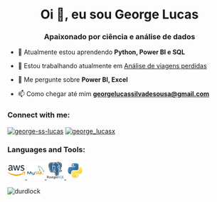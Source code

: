 <h1 align="center">Oi 👋, eu sou George Lucas</h1>
<h3 align="center">Apaixonado por ciência e análise de dados</h3>

- 🌱 Atualmente estou aprendendo **Python, Power BI e SQL**

- 👀 Estou trabalhando atualmente em [Análise de viagens perdidas](https://app.powerbi.com/view?r=eyJrIjoiNGRhMTQyMWItZDNjMy00MWRjLWExNjctMmQ5ZmUyOWI5NTUyIiwidCI6ImY5OTY5OGY2LTAyNWMtNGZhZi05MjNiLTQzMTVlZWMyYTRmMiJ9&pageName=ReportSection)

- 💬 Me pergunte sobre **Power BI, Excel**

- 📫 Como chegar até mim **georgelucassilvadesousa@gmail.com**

<h3 align="left">Connect with me:</h3>
<p align="left">
<a href="https://linkedin.com/in/george-ss-lucas" target="blank"><img align="center" src="https://raw.githubusercontent.com/rahuldkjain/github-profile-readme-generator/master/src/images/icons/Social/linked-in-alt.svg" alt="george-ss-lucas" height="30" width="40" /></a>
<a href="https://instagram.com/george_lucasx" target="blank"><img align="center" src="https://raw.githubusercontent.com/rahuldkjain/github-profile-readme-generator/master/src/images/icons/Social/instagram.svg" alt="george_lucasx" height="30" width="40" /></a>
</p>

<h3 align="left">Languages and Tools:</h3>
<p align="left"> <a href="https://aws.amazon.com" target="_blank" rel="noreferrer"> <img src="https://raw.githubusercontent.com/devicons/devicon/master/icons/amazonwebservices/amazonwebservices-original-wordmark.svg" alt="aws" width="40" height="40"/> </a> <a href="https://www.mysql.com/" target="_blank" rel="noreferrer"> <img src="https://raw.githubusercontent.com/devicons/devicon/master/icons/mysql/mysql-original-wordmark.svg" alt="mysql" width="40" height="40"/> </a> <a href="https://www.postgresql.org" target="_blank" rel="noreferrer"> <img src="https://raw.githubusercontent.com/devicons/devicon/master/icons/postgresql/postgresql-original-wordmark.svg" alt="postgresql" width="40" height="40"/> </a> <a href="https://www.python.org" target="_blank" rel="noreferrer"> <img src="https://raw.githubusercontent.com/devicons/devicon/master/icons/python/python-original.svg" alt="python" width="40" height="40"/> </a> </p>

<p><img align="center" src="https://github-readme-stats.vercel.app/api/top-langs?username=durdlock&show_icons=true&locale=en&layout=compact" alt="durdlock" /></p>


<!---

- 👋 Hi, I’m @Durdlock
- 👀 I’m interested in ...
- 🌱 I’m currently learning ...
- 💞️ I’m looking to collaborate on ...
- 📫 How to reach me ...


Durdlock/Durdlock is a ✨ special ✨ repository because its `README.md` (this file) appears on your GitHub profile.
You can click the Preview link to take a look at your changes.
--->
